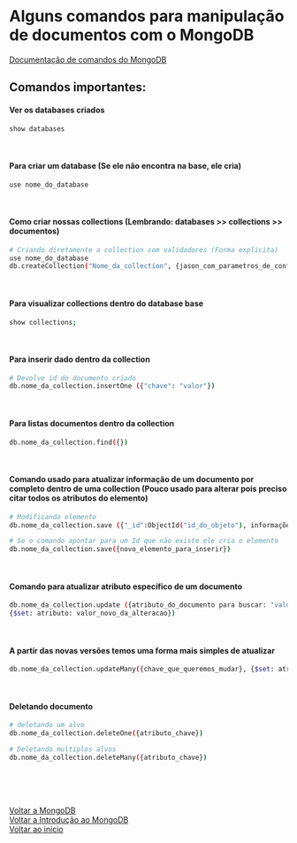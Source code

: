 # Alguns comandos para manipulação de documentos com o MongoDB

[Documentação de comandos do MongoDB](https://www.mongodb.com/docs/manual/tutorial/query-documents/)

## Comandos importantes:

#### Ver os databases criados
```bash
show databases 
```
<br>

#### Para criar um database (Se ele não encontra na base, ele cria)
```bash
use nome_do_database
```

<br>

#### Como criar nossas collections (Lembrando: databases >> collections >> documentos)
```bash
# Criando diretamente a collection com validadores (Forma explicita)
use nome_do_database
db.createCollection("Nome_da_collection", {jason_com_parametros_de_conf_para_essa_collection})
```
<br>

#### Para visualizar collections dentro do database base
```bash
show collections;
```

<br>

#### Para inserir dado dentro da collection
```bash
# Devolve id do documento criado
db.nome_da_collection.insertOne ({"chave": "valor"})
```

<br>

#### Para listas documentos dentro da collection
```bash
db.nome_da_collection.find({})
```

<br>

#### Comando usado para atualizar informação de um documento por completo dentro de uma collection (Pouco usado para alterar pois preciso citar todos os atributos do elemento)
```bash
# Modificando elemento
db.nome_da_collection.save ({"_id":ObjectId("id_do_objeto"), informaçõe_para_alterar})

# Se o comando apontar para um Id que não existe ele cria o elemento
db.nome_da_collection.save({novo_elemento_para_inserir})
```
<br>

#### Comando para atualizar atributo específico de um documento
```bash
db.nome_da_collection.update ({atributo_do_documento para buscar: "valor do atributo"}, 
{$set: atributo: valor_novo_da_alteracao})
```

<br>

#### A partir das novas versões temos uma forma mais simples de atualizar
```bash
db.nome_da_collection.updateMany({chave_que_queremos_mudar}, {$set: atrubutos_para_modificar})
```

<br>

#### Deletando documento
```bash
# deletando um alvo
db.nome_da_collection.deleteOne({atributo_chave})

# Deletando multiplos alvos
db.nome_da_collection.deleteMany({atributo_chave})
```

<br>

<br>

<br>

[Voltar a MongoDB](/Arquivos/Conteudo/5%20-%20Trabalhando%20com%20banco%20de%20dados%20sql%20e%20nosql/5.2.2%20Mongodb.md)<br>
[Voltar a Introdução ao MongoDB](/Arquivos/Conteudo/5%20-%20Trabalhando%20com%20banco%20de%20dados%20sql%20e%20nosql/5.2%20Introducao%20ao%20mongodb.md)<br>
[Voltar ao inicio](/README.md)